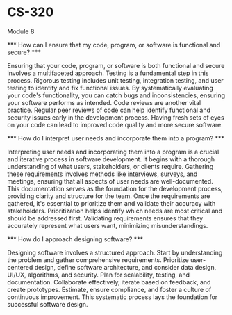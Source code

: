 # CS-320
Module 8


*** How can I ensure that my code, program, or software is functional and secure? ***

  Ensuring that your code, program, or software is both functional and secure involves a multifaceted approach. Testing is a fundamental step in this process. Rigorous testing includes unit testing, integration testing, and user testing to identify and fix functional issues. By systematically evaluating your code's functionality, you can catch bugs and inconsistencies, ensuring your software performs as intended.
  Code reviews are another vital practice. Regular peer reviews of code can help identify functional and security issues early in the development process. Having fresh sets of eyes on your code can lead to improved code quality and more secure software.

*** How do I interpret user needs and incorporate them into a program? ***

  Interpreting user needs and incorporating them into a program is a crucial and iterative process in software development. It begins with a thorough understanding of what users, stakeholders, or clients require. Gathering these requirements involves methods like interviews, surveys, and meetings, ensuring that all aspects of user needs are well-documented. This documentation serves as the foundation for the development process, providing clarity and structure for the team.
  Once the requirements are gathered, it's essential to prioritize them and validate their accuracy with stakeholders. Prioritization helps identify which needs are most critical and should be addressed first. Validating requirements ensures that they accurately represent what users want, minimizing misunderstandings.

  *** How do I approach designing software? ***

  Designing software involves a structured approach. Start by understanding the problem and gather comprehensive requirements. Prioritize user-centered design, define software architecture, and consider data design, UI/UX, algorithms, and security. Plan for scalability, testing, and documentation. Collaborate effectively, iterate based on feedback, and create prototypes. Estimate, ensure compliance, and foster a culture of continuous improvement. This systematic process lays the foundation for successful software design.
